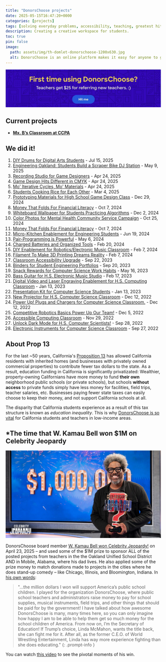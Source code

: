 ```yaml
---
title: "DonorsChoose projects"
date: 2025-05-15T16:47:20+0000
categories: [projects]
tags: [solving everyday problems, accessibility, teaching, greatest hits]
description: Creating a creative workspace for students.
toc: true
pin: false
image:
  path: assets/img/th-domlet-donorschoose-1200x630.jpg
  alt: DonorsChoose is an online platform makes it easy for anyone to give directly to a classroom in need.
---
```


[![I can help new teachers get started with DonorsChoose!](assets/img/donorschoose-share-link.jpg)](https://share.donorschoose.org/76MrwJ)

## Current projects

- [**Mx. B’s Classroom at CCPA**](https://www.donorschoose.org/mxb)

## We did it!

1. [DIY Drums for Digital Arts Students](https://www.donorschoose.org/project/diy-drums-for-digital-arts-students/9430747/) - Jul 15, 2025
1. [Engineering Oakland: Students Build a Scraper Bike DJ Station](https://www.donorschoose.org/project/engineering-oakland-students-build-a-sc/9287964/?utm_source=dc&utm_medium=page&utm_campaign=project&utm_term=teacher_8637964&rf=page-dc-2025-06-project-teacher_8637964&challengeid=22010160) - May 9, 2025
1. [Recording Studio for Game Designers](https://www.donorschoose.org/project/recording-studio-for-game-designers/8952788/) - Apr 24, 2025
1. [Game Design Hits Different in CMYK](https://www.donorschoose.org/project/game-design-hits-different-in-cmyk/9061011/) - Apr 24, 2025
1. [Mo' Iterative Cycles, Mo' Materials](https://www.donorschoose.org/project/mo-iterative-cycles-mo-materials/9141217/) - Apr 24, 2025
1. [Students Cooking Rice for Each Other](https://www.donorschoose.org/project/students-cooking-rice-for-each-other/9138316/) - Mar 4, 2025
1. [Prototyping Materials for High School Game Design Class](https://www.donorschoose.org/project/prototyping-materials-for-high-school-ga/9000627/) - Dec 29, 2024
1. [Money That Folds For Financial Literacy](https://www.donorschoose.org/project/money-that-folds-for-financial-literacy/8780906/) - Oct 7, 2024
1. [Whiteboard Wallpaper for Students Practicing Algorithms](https://www.donorschoose.org/project/whiteboard-wallpaper-for-students-practi/8810398/?rf=link-dc-2024-12-teacher_profile-teacher_8637964&challengeid=22010160&utm_source=dc&utm_medium=page&utm_campaign=project&utm_term=teacher_8637964) - Dec 2, 2024
1. [Color Photos for Mental Health Community Service Campaign](https://www.donorschoose.org/project/color-photos-for-mental-health-community/8861277/?rf=link-dc-2024-12-teacher_profile-teacher_8637964&challengeid=22010160&utm_source=dc&utm_medium=page&utm_campaign=project&utm_term=teacher_8637964) - Oct 25, 2024
1. [Money That Folds For Financial Literacy](https://www.donorschoose.org/project/money-that-folds-for-financial-literacy/8780906/?rf=link-dc-2024-12-teacher_profile-teacher_8637964&challengeid=22010160&utm_source=dc&utm_medium=page&utm_campaign=project&utm_term=teacher_8637964) - Oct 7, 2024
1. [Micro-Kitchen Enablement for Engineering Students](https://www.donorschoose.org/project/micro-kitchen-enablement-for-engineering/8451330/?utm_source=dc&utm_medium=page&utm_campaign=project&utm_term=teacher_8637964&rf=page-dc-2024-09-project-teacher_8637964&challengeid=22010160) - Jun 19, 2024
1. [Pair-Programming is Powerful](https://www.donorschoose.org/project/pair-programming-is-powerful/8225041/) - May 6, 2024
1. [Charged Batteries and Organized Tools](https://www.donorschoose.org/project/charged-batteries-and-organized-tools/8210667/) - Feb 20, 2024
1. [DIY Enablement for Robotics/Electronic Music Classroom](https://www.donorschoose.org/project/diy-enablement-for-roboticselectronic-m/7930042/) - Feb 7, 2024
1. [Filament To Make 3D Printing Dreams Reality](https://www.donorschoose.org/project/filament-to-make-3d-printing-dreams-real/8161598/) - Feb 7, 2024
1. [Classroom Accessibility Upgrade](https://www.donorschoose.org/project/classroom-accessibility-upgrade/7422309/) - Sep 22, 2023
1. [Binders for Student Engineering Portfolios](https://www.donorschoose.org/project/binders-for-student-engineering-portfoli/7489270/) - Sep 20, 2023
1. [Snack Rewards for Computer Science Work Habits](https://www.donorschoose.org/project/snack-rewards-for-computer-science-work/7206584/) - May 16, 2023
1. [Bass Guitar for H.S. Electronic Music Studio](https://www.donorschoose.org/project/bass-guitar-for-hs-electronic-music-st/7167227/) - Feb 17, 2023
1. [Digital Video and Laser Engraving Enablement for H.S. Computing Classroom](https://www.donorschoose.org/project/digital-video-and-laser-engraving-enable/7091335/) - Jan 13, 2023
1. [Presentation Kit for Computer Science Students](https://www.donorschoose.org/project/presentation-kit-for-computer-science-st/7079592/) - Jan 13, 2023
1. [New Projector for H.S. Computer Science Classroom](https://www.donorschoose.org/project/new-projector-for-hs-computer-science/7075293/) - Dec 12, 2022
1. [Power Up\! Plugs and Chargers for Computer Science Classroom.](https://www.donorschoose.org/project/power-up-plugs-and-chargers-for-compute/7074323/) - Dec 12, 2022
1. [Competitive Robotics Basics Power Up Our Team\!](https://www.donorschoose.org/project/competitive-robotics-basics-power-up-our/6934775/) - Dec 5, 2022
1. [Accessible Computing Classroom](https://www.donorschoose.org/project/accessible-computing-classroom/7046157/) - Nov 29, 2022
1. [Unlock Dark Mode for H.S. Computer Scientists\!](https://www.donorschoose.org/project/unlock-dark-mode-for-hs-computer-scien/6868466/) - Sep 28, 2022
1. [Electronic Instruments for Computer Science Classroom](https://www.donorschoose.org/project/electronic-instruments-for-computer-scie/6864039/) - Sep 27, 2022

## About Prop 13

For the last ~50 years, California's [Proposition&nbsp;13](https://www.strongtowns.org/journal/2018/7/20/mapping-the-effects-of-californias-prop-13) has allowed California residents with inherited homes (and businesses with privately owned commercial properties) to contribute fewer tax dollars to the state. As a result, education funding in California is significantly privatizated: Wealthier, property-owning Californians have more money to fund **their own** neighborhood public schools (or private schools), but schools **without access** to private funds simply have less money for facilities, field trips, teacher salaries, etc. Businesses paying fewer state taxes can easily choose to keep their money, and not support California schools at all.

The disparity that California students experience as a result of this tax structure is known as _education&nbsp;inequality_. This is why [DonorsChoose is so vital](https://www.donorschoose.org/mxb) for California students and teachers in low-income areas.

## \*The time that W. Kamau Bell won $1M on Celebrity Jeopardy

![test](assets/img/donorschoose-kamau-jeopardy.jpg)

DonorsChoose board member [W. Kamau Bell won Celebrity Jeopardy!](https://oaklandside.org/2025/04/24/w-kamau-bell-donates-his-celebrity-jeopardy-winnings-to-oakland-schools/) on April 23, 2025 – and used some of the $1M prize to sponsor ALL of the posted projects from teachers in the the Oakland Unified School District AND in Mobile, Alabama, where his dad lives. He also applied some of the prize money to match donations made to projects in the cities where he does stand-up comedy – like Chicago, Illinois, and Bloomington, Indiana. In [his own words](https://www.jeopardy.com/jbuzz/tournament-stories/w-kamau-bell-i-won-celebrity-jeopardy):

> "...the million dollars I won will support America’s public school children. I played for the organization DonorsChoose, where public school teachers and administrators raise money to pay for school supplies, musical instruments, field trips, and other things that should be paid for by the government! I have talked about how awesome DonorsChoose is many, many times here, so you can only imagine how happy I am to be able to help them get so much money for the school children of America. From now on, I’m the Secretary of Education! If Trump’s choice, Linda McMahon, wants the title back, she can fight me for it. After all, as the former C.E.O. of World Wrestling Entertainment, Linda has way more experience fighting than she does educating."
> {: .prompt-info }

You can watch [this video](https://www.youtube.com/watch?v=VLPk2r2qD7A) to see the pivotal moments of his win.

